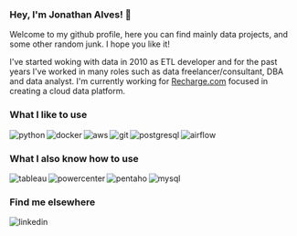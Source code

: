 ### Hey, I'm Jonathan Alves! 👋
Welcome to my github profile, here you can find mainly data projects, and some other random junk. I hope you like it!

I've started woking with data in 2010 as ETL developer and for the past years I've worked in many roles such as data freelancer/consultant, DBA and data analyst. I'm currently working for [Recharge.com](https://company.recharge.com/) focused in creating a cloud data platform.

### What I like to use
<img align="left" alt="python" src="https://img.shields.io/badge/-python-3776AB?style=for-the-badge&logo=python&logoColor=white" />
<img align="left" alt="docker" src="https://img.shields.io/badge/-docker-2496ED?style=for-the-badge&logo=docker&logoColor=white" />
<img align="left" alt="aws" src="https://img.shields.io/badge/-AWS-232F3E?style=for-the-badge&logo=amazon-aws&logoColor=white" />
<img align="left" alt="git" src="https://img.shields.io/badge/-git-F05032?style=for-the-badge&logo=git&logoColor=white" />
<img align="left" alt="postgresql" src="https://img.shields.io/badge/-postgres-4169E1?style=for-the-badge&logo=postgresql&logoColor=white" />
<img align="left" alt="airflow" src="https://img.shields.io/badge/-airflow-017CEE?style=for-the-badge&logo=apache-airflow&logoColor=white" />
<br/>

### What I also know how to use
<img align="left" alt="tableau" src="https://img.shields.io/badge/-tableau-E97627?style=for-the-badge&logo=tableau&logoColor=white" />
<img align="left" alt="powercenter" src="https://img.shields.io/badge/-Informatica%20powercenter-FF4D00?style=for-the-badge&logo=informatica&logoColor=white" />
<img align="left" alt="pentaho" src="https://img.shields.io/badge/-pentaho-E60027?style=for-the-badge&logo=hitachi&logoColor=white" />
<img align="left" alt="mysql" src="https://img.shields.io/badge/-mysql-4479A1?style=for-the-badge&logo=mysql&logoColor=white" />
<br/>

### Find me elsewhere
[<img align="left" alt="linkedin" src="https://img.shields.io/badge/-linkedin-0A66C2?&style=for-the-badge&logo=linkedin&logoColor=white" />](https://www.linkedin.com/in/jonathanalves/)
<!--
**jfalves/jfalves** is a ✨ _special_ ✨ repository because its `README.md` (this file) appears on your GitHub profile.

Here are some ideas to get you started:

- 🔭 I’m currently working on ...
- 🌱 I’m currently learning ...
- 👯 I’m looking to collaborate on ...
- 🤔 I’m looking for help with ...
- 💬 Ask me about ...
- 📫 How to reach me: ...
- 😄 Pronouns: ...
- ⚡ Fun fact: ...
-->
